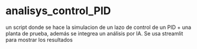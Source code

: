# analisys_control_PID
un script donde se hace la simulacion de un lazo de control de un PID + una planta de prueba, además se integrea un análisis por IA.
Se usa streamlit para mostrar los resultados
